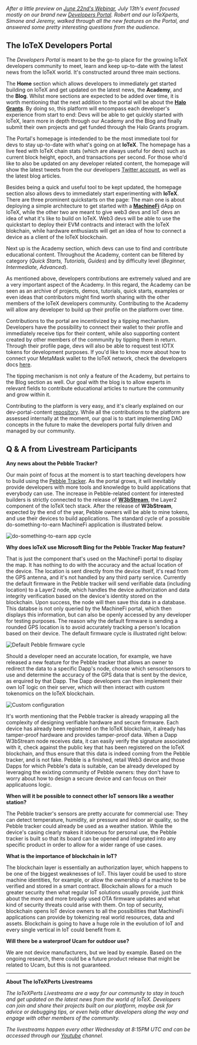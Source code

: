 *After a little preview on [June 22nd's Webinar](https://developers.iotex.io/blogposts/IoTeXPerts-June-22-Livestream-Recap), July 13th's event focused mostly on our brand new [Developers Portal](https://developers.iotex.io/). Robert and our IoTeXperts, Simone and Jeremy, walked through all the new features on the Portal, and answered some pretty interesting questions from the audience.*


## The IoTeX Developers Portal 
The *Developers Portal* is meant to be the go-to place for the growing IoTeX developers community to meet, learn and keep up-to-date with the latest news from the IoTeX world. It's constructed around three main sections.

The **Home** section which allows developers to immediately get started building on IoTeX and get updated on the latest news, the **Academy**, and the **Blog**. Whilst more sections are expected to be added over time, it is worth mentioning that the next addition to the portal will be about the [**Halo Grants**](https://community.iotex.io/c/halo-grants/61). By doing so, this platform will encompass each developer's experience from start to end: Devs will be able to get quickly started with IoTeX, learn more in depth through our Academy and the Blog and finally submit their own projects and get funded through the Halo Grants program.

The Portal's homepage is intedended to be the most immediate tool for devs to stay up-to-date with what's going on at **IoTeX**. The homepage has a live feed with IoTeX chain stats (which are always useful for devs) such as current block height, epoch, and transactions per second. For those who'd like to also be updated on any developer related content, the homepage will show the latest tweets from the our developers [Twitter account](https://twitter.com/iotex_dev), as well as the latest blog articles. 

Besides being a quick and useful tool to be kept updated, the homepage section also allows devs to immediately start experimenting with **IoTeX**. There are three prominent quickstarts on the page: The main one is about deploying a simple architecture to get started with a [**MachineFi**](https://machinefi.com/) dApp on IoTeX, while the other two are meant to give web3 devs and IoT devs an idea of what it's like to build on IoTeX. Web3 devs will be able to use the quickstart to deploy their EVM contracts and interact with the IoTeX blokchain, while hardware enthusiasts will get an idea of how to connect a device as a client of the IoTeX blockchain.

Next up is the Academy section, which devs can use to find and contribute educational content. Throughout the Academy, content can be filtered by category (*Quick Starts, Tutorials, Guides*) and by difficulty level (*Beginner, Intermediate, Advanced*). 

As mentioned above, developers contributions are extremely valued and are a very important aspect of the Academy. In this regard, the Academy can be seen as an archive of projects, demos, tutorials, quick starts, examples or even ideas that contributors might find worth sharing with the other members of the IoTeX developers community. Contributing to the Academy will allow any developer to build up their profile on the platform over time. 

Contributions to the portal are incentivized by a tipping mechanism. Developers have the possibility to connect their wallet to their profile and immediately receive tips for their content, while also supporting content created by other members of the community by tipping them in return. Through their profile page, devs will also be able to request test IOTX tokens for development purposes. If you'd like to know more about how to connect your MetaMask wallet to the IoTeX network, check the developers docs [here](https://app.gitbook.com/o/-MQ9LhchTp7_QJr-AYG0/s/-MUPHwAAaa4_zIrX70rA/get-started/iotex-wallets/metamask).

The tipping mechanism is not only a feature of the Academy, but pertains to the Blog section as well. Our goal with the blog is to allow experts in relevant fields to contribute educational articles to nurture the community and grow within it. 

Contributing to the platform is very easy, and it's clearly explained on our dev-portal-content [repository](https://github.com/iotexproject/dev-portal-content). While all the contributions to the platform are assessed internally at the moment, our goal is to start implementing DAO concepts in the future to make the developers portal fully driven and managed by our community. 



## Q & A from Livestream Participants

**Any news about the Pebble Tracker?**

Our main point of focus at the moment is to start teaching developers how to build using the [Pebble Tracker](https://metapebble.app/). As the portal grows, it will inevitably provide developers with more tools and knowledge to build applications that everybody can use. The increase in Pebble-related content for interested builders is strictly connected to the release of [**W3bStream**](https://app.gitbook.com/o/-MQ9LhchTp7_QJr-AYG0/s/-MUPHwAAaa4_zIrX70rA/machinefi/w3bstream-network), the Layer2 component of the IoTeX tech stack. After the release of **W3bStream**, expected by the end of the year, Pebble owners will be able to mine tokens, and use their devices to build applications. The standard cycle of a possible do-something-to-earn MachineFi application is illustrated below. 

![do-something-to-earn app cycle](https://user-images.githubusercontent.com/77351244/180025197-eeaefe06-9634-4906-9afa-b1abe28cffe3.png)



**Why does IoTeX use Microsoft Bing for the Pebble Tracker Map feature?**

That is just the component that's used on the MachineFi portal to display the map. It has nothing to do with the accuracy and the actual location of the device. The location is sent directly from the device itself, it's read from the GPS antenna, and it's not handled by any third party service. 
Currently the default firmware in the Pebble tracker will send verifiable data (including location) to a Layer2 node, which handles the device authorization and data integrity verification based on the device's identity stored on the blockchain. Upon success, the node will then save this data in a database. This databse is not only queried by the MachineFi portal, which then displays this information, but can also be openly accessed by any developer for testing purposes. The reason why the default firmware is sending a rounded GPS location is to avoid accurately tracking a person's location based on their device. The default firmware cycle is illustrated right below: 


![Default Pebble firmware cycle](https://user-images.githubusercontent.com/77351244/180023722-98523d72-b388-4d3b-82e2-ee6b8d589b4a.png)


Should a developer need an accurate location, for example, we have released a new feature for the Pebble tracker that allows an owner to redirect the data to a specific Dapp's node, choose which sensor/sensors to use and determine the accuracy of the GPS data that is sent by the device, as erquired by that Dapp. The Dapp developers can then implement their own IoT logic on their server, which will then interact with custom tokenomics on the IoTeX blockchain. 

![Custom configuration](https://user-images.githubusercontent.com/77351244/180024507-483488b8-6afb-47d1-8a48-0456e6b273ec.png)


It's worth mentioning that the Pebble tracker is already wrapping all the complexity of designing verifiable hardware and secure firmware. Each device has already been registered on the IoTeX blockchain, it already has tamper-proof hardware and provides tamper-proof data.  When a Dapp W3bStream node receives data, it can easily verify the signature associated with it, check against the public key that has been registered on the IoTeX blockchain, and thus ensure that this data is indeed coming from the Pebble tracker, and is not fake. Pebble is a finished, retail Web3 device and those Dapps for which Pebble's data is suitable, can be already developed by leveraging the exixting community of Pebble owners: they don't have to worry about how to design a secure device and can focus on their applicatuons logic.


**When will it be possible to connect other IoT sensors like a weather station?**

The Pebble tracker's sensors are pretty accurate for commercial use: They can detect temperature, humidity, air pressure and indoor air quality, so the Pebble tracker could already be used as a weather station. While the device's casing clearly makes it idoneous for personal use, the Pebble tracker is built so that its board can be opened and integrated into any specific product in order to allow for a wider range of use cases. 


**What is the importance of blockchain in IoT?**

The blockchain layer is essentially an authorization layer, which happens to be one of the biggest weaknesses of IoT. This layer could be used to store machine identities, for example, or allow the ownership of a machine to be verified and stored in a smart contract. Blockchain allows for a much greater security then what regular IoT solutions usually provide, just think about the more and more broadly used OTA firmware updates and what kind of security threats could arise with them. On top of security, blockchain opens IoT device owners to all the possibilities that MachineFi applications can provide by tokenizing real world resources, data and assets. Blockchain is going to have a huge role in the evolution of IoT and every single vertical in IoT could benefit from it. 


**Will there be a waterproof Ucam for outdoor use?**

We are not device manufacturers, but we lead by example. Based on the ongoing research, there could be a future product release that might be related to Ucam, but this is not guaranteed. 


___
**About The IoTeXPerts Livestreams**

*The IoTeXPerts Livestreams are a way for our community to stay in touch and get updated on the latest news from the world of IoTeX. Developers can join and share their projects built on our platform, maybe ask for advice or debugging tips, or even help other developers along the way and engage with other members of the community.*

*The livestreams happen every other Wednesday at 8:15PM UTC and can be accessed through our [Youtube](https://www.youtube.com/c/IoTeXOfficialChannel) channel.*


